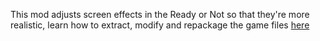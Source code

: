 This mod adjusts screen effects in the Ready or Not so that they're more realistic, learn how to extract, modify and repackage the game files [here](https://unofficial-modding-guide.com/posts/thebasics/)
